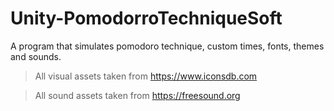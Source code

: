 # Unity-PomodorroTechniqueSoft
A program that simulates pomodoro technique, custom times, fonts, themes and sounds.

>All visual assets taken from  https://www.iconsdb.com

>All sound assets taken from https://freesound.org
